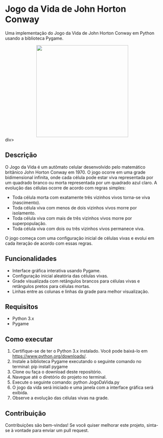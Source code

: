 # Jogo da Vida de John Horton Conway

Uma implementação do Jogo da Vida de John Horton Conway em Python usando a biblioteca Pygame.

<div align="center">
<img src="https://github.com/DaviLDamasceno/Jogo-da-Vida/assets/53913486/f2f803f4-bf6c-4143-bd55-414ce61399ae" width="300px"/>
</div>div>

## Descrição

O Jogo da Vida é um autômato celular desenvolvido pelo matemático britânico John Horton Conway em 1970. O jogo ocorre em uma grade bidimensional infinita, onde cada célula pode estar viva representada por um quadrado branco ou morta representada por um quadrado azul claro. A evolução das células ocorre de acordo com regras simples:

- Toda célula morta com exatamente três vizinhos vivos torna-se viva (nascimento).
- Toda célula viva com menos de dois vizinhos vivos morre por isolamento.
- Toda célula viva com mais de três vizinhos vivos morre por superpopulação.
- Toda célula viva com dois ou três vizinhos vivos permanece viva.

O jogo começa com uma configuração inicial de células vivas e evolui em cada iteração de acordo com essas regras.

## Funcionalidades

- Interface gráfica interativa usando Pygame.
- Configuração inicial aleatória das células vivas.
- Grade visualizada com retângulos brancos para células vivas e retângulos pretos para células mortas.
- Linhas entre as colunas e linhas da grade para melhor visualização.

## Requisitos

- Python 3.x
- Pygame

## Como executar

1. Certifique-se de ter o Python 3.x instalado. Você pode baixá-lo em https://www.python.org/downloads/.
2. Instale a biblioteca Pygame executando o seguinte comando no terminal: pip install pygame
3. Clone ou faça o download deste repositório.
4. Navegue até o diretório do projeto no terminal.
5. Execute o seguinte comando: python JogoDaVida.py
6. O jogo da vida será iniciado e uma janela com a interface gráfica será exibida.
7. Observe a evolução das células vivas na grade.

## Contribuição

Contribuições são bem-vindas! Se você quiser melhorar este projeto, sinta-se à vontade para enviar um pull request.
